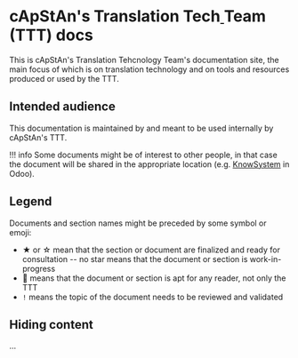 # cApStAn's Translation Tech[ ](tech/)Team (TTT) docs

This is cApStAn's Translation Tehcnology Team's documentation site, the main focus of which is on translation technology and on tools and resources produced or used by the TTT.

## Intended audience

This documentation is maintained by and meant to be used internally by cApStAn's TTT. 

!!! info
    Some documents might be of interest to other people, in that case the document will be shared in the appropriate location (e.g. [KnowSystem](#) in Odoo).

## Legend

Documents and section names might be preceded by some symbol or emoji:

- ★ or ☆ mean that the section or document are finalized and ready for consultation -- no star means that the document or section is work-in-progress
- 👤 means that the document or section is apt for any reader, not only the TTT
- `!` means the topic of the document needs to be reviewed and validated

## Hiding content

... 

